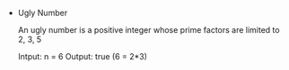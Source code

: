 
- Ugly Number 

    An ugly number is a positive integer whose prime factors are limited to 2, 3, 5

    Intput: n = 6
    Output: true (6 = 2*3)